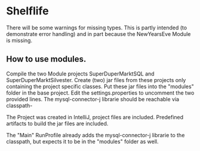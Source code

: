 # Shelflife

There will be some warnings for missing types.
This is partly intended (to demonstrate error handling) and in part because the NewYearsEve Module is missing.

## How to use modules.
Compile the two Module projects SuperDuperMarktSQL and SuperDuperMarktSilvester. 
Create (two) jar files from these projects only containing the project specific classes.
Put these jar files into the "modules" folder in the base project. 
Edit the settings.properties to uncomment the two provided lines.
The mysql-connector-j librarie should be reachable via classpath-

The Project was created in IntelliJ, project files are included.
Predefined artifacts to build the jar files are included.

The "Main" RunProfile already adds the mysql-connector-j librarie to the classpath,
but expects it to be in the "modules" folder as well.